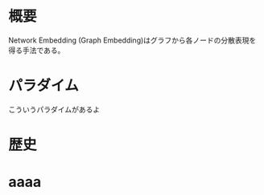 # 概要
Network Embedding (Graph Embedding)はグラフから各ノードの分散表現を得る手法である。

# パラダイム
こういうパラダイムがあるよ

# 歴史

# aaaa
